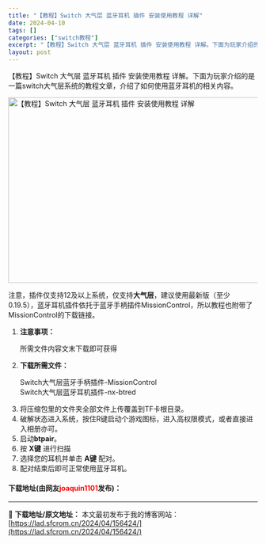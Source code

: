 ```yaml
---
title: "【教程】Switch 大气层 蓝牙耳机 插件 安装使用教程 详解"
date: 2024-04-10
tags: []
categories: ["switch教程"]
excerpt: "【教程】Switch 大气层 蓝牙耳机 插件 安装使用教程 详解。下面为玩家介绍的是一篇switch大气层系统的教程文章，介绍了如何使用蓝牙耳机的相关内容。 注意，插件仅支持12及以上系统，仅支持大气层，建议使用最新版（至少0.19.5），蓝牙耳机插件依托于蓝牙手柄插件MissionControl，&hellip;"
layout: post
---
```


 <p>【教程】Switch 大气层 蓝牙耳机 插件 安装使用教程 详解。下面为玩家介绍的是一篇switch大气层系统的教程文章，介绍了如何使用蓝牙耳机的相关内容。</p> <p><img src="https://lad.sfcrom.cn/wp-content/uploads/2024/04/20240410_66162ed865d71.webp" style="width: 600px; height: 375px;" alt="【教程】Switch 大气层 蓝牙耳机 插件 安装使用教程 详解" /></p> <p>注意，插件仅支持12及以上系统，仅支持<strong>大气层</strong>，建议使用最新版（至少0.19.5），蓝牙耳机插件依托于蓝牙手柄插件MissionControl，所以教程也附带了MissionControl的下载链接。</p> <ol> <li> <p><strong>注意事项：</strong></p> <p>所需文件内容文末下载即可获得</p></li> <li> <p><strong>下载所需文件：</strong></p> <p>Switch大气层蓝牙手柄插件-MissionControl<br />Switch大气层蓝牙耳机插件-nx-btred</p></li> <li>将压缩包里的文件夹全部文件上传覆盖到TF卡根目录。</li> <li>破解状态进入系统，按住R键启动个游戏图标，进入高权限模式，或者直接进入相册亦可。</li> <li>启动<strong>btpair</strong>。</li> <li>按&nbsp;<strong>X键</strong>&nbsp;进行扫描</li> <li>选择您的耳机并单击&nbsp;<strong>A键</strong>&nbsp;配对。</li> <li>配对结束后即可正常使用蓝牙耳机。</li> </ol> <p><h4>下载地址(由网友<font color="red">joaquin1101</font>发布)：</h4></p> 

---
📖 **下载地址/原文地址：** 本文最初发布于我的博客网站：[https://lad.sfcrom.cn/2024/04/156424/](https://lad.sfcrom.cn/2024/04/156424/)
